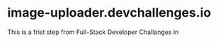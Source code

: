 # image-uploader.devchallenges.io

This is a frist step from Full-Stack Developer Challanges in [](https://devchallenges.io/challenges/O2iGT9yBd6xZBrOcVirx)
